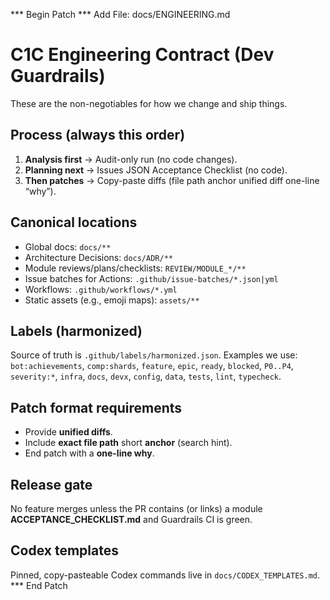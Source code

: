 *** Begin Patch
*** Add File: docs/ENGINEERING.md
# C1C Engineering Contract (Dev Guardrails)

These are the non-negotiables for how we change and ship things.

## Process (always this order)
1. **Analysis first** → Audit-only run (no code changes).
2. **Planning next** → Issues JSON  Acceptance Checklist (no code).
3. **Then patches** → Copy-paste diffs (file path  anchor  unified diff  one-line “why”).

## Canonical locations
- Global docs: `docs/**`
- Architecture Decisions: `docs/ADR/**`
- Module reviews/plans/checklists: `REVIEW/MODULE_*/**`
- Issue batches for Actions: `.github/issue-batches/*.json|yml`
- Workflows: `.github/workflows/*.yml`
- Static assets (e.g., emoji maps): `assets/**`

## Labels (harmonized)
Source of truth is `.github/labels/harmonized.json`. Examples we use:  
`bot:achievements`, `comp:shards`, `feature`, `epic`, `ready`, `blocked`, `P0..P4`, `severity:*`, `infra`, `docs`, `devx`, `config`, `data`, `tests`, `lint`, `typecheck`.

## Patch format requirements
- Provide **unified diffs**.
- Include **exact file path**  short **anchor** (search hint).
- End patch with a **one-line why**.

## Release gate
No feature merges unless the PR contains (or links) a module **ACCEPTANCE_CHECKLIST.md** and Guardrails CI is green.

## Codex templates
Pinned, copy-pasteable Codex commands live in `docs/CODEX_TEMPLATES.md`.
*** End Patch
